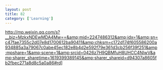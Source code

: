 ```yaml
---
layout: post
title: 82
category: ['Learning']
---
```


http://mp.weixin.qq.com/s?__biz=MzkxNDEwMDA4Mw==&amp;mid=2247486312&amp;idx=1&amp;sn=c47fae7355c2d07e8d1700612ba90411&amp;chksm=c172d174f605586200a934885a3a79067c0abe45ec182e8b4d2e592f79e361d3cb256f39f251&amp;mpshare=1&amp;scene=1&amp;srcid=0426z7H9QBMfuH8UHCC4NIwV&amp;sharer_sharetime=1619399389145&amp;sharer_shareid=d94307a8605fb2fbec271a8d8c5a0a86#rd]


